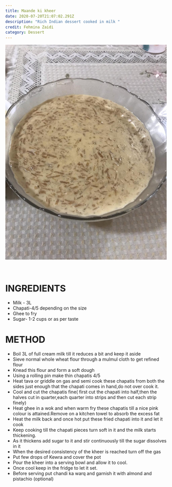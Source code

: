 ```yaml
---
title: Maande ki kheer
date: 2020-07-20T21:07:02.291Z
description: "Rich Indian dessert cooked in milk "
credit: Fehmina Zaidi
category: Dessert
---
```

![](maande-ki-kheer.jpeg)

![]()

# INGREDIENTS

* Milk - 3L 
* Chapati-4/5 depending on the size
* Ghee to fry
* Sugar- 1-2 cups or as per taste

# METHOD

* Boil 3L of full cream milk till it reduces a bit and keep it aside
* Sieve normal whole wheat flour through a mulmul cloth to get refined flour
* Knead this flour and form a soft dough
* Using a rolling pin make thin chapatis 4/5 
* Heat tava or griddle on gas and semi cook these chapatis from both the sides just enough that the chapati comes in hand,do not over cook it.
* Cool and cut the chapatis fine( first cut the chapati into half,then the halves cut in quarter,each quarter into strips and then cut each strip finely) 
* Heat ghee in a wok and when warm fry these chapatis till a nice pink colour is attained.Remove on a kitchen towel to absorb the excess fat
* Heat the milk back and once hot put these fried chapati into it and let it cook
* Keep cooking till the chapati pieces turn soft in it and the milk starts thickening.
* As it thickens add sugar to it and stir continuously till the sugar dissolves in it
* When the desired consistency of the kheer is reached turn off the gas
* Put few drops of Kewra and cover the pot 
* Pour the kheer into a serving bowl and allow it to cool.
* Once cool keep in the fridge to let it set.
* Before serving put chandi ka warq and garnish it with almond and pistachio (optional)